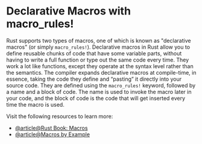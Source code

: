 # Declarative Macros with macro_rules!

Rust supports two types of macros, one of which is known as "declarative macros" (or simply `macro_rules!`). Declarative macros in Rust allow you to define reusable chunks of code that have some variable parts, without having to write a full function or type out the same code every time. They work a lot like functions, except they operate at the syntax level rather than the semantics. The compiler expands declarative macros at compile-time, in essence, taking the code they define and “pasting” it directly into your source code. They are defined using the `macro_rules!` keyword, followed by a name and a block of code. The name is used to invoke the macro later in your code, and the block of code is the code that will get inserted every time the macro is used.

Visit the following resources to learn more:

- [@article@Rust Book: Macros](https://doc.rust-lang.org/book/ch19-06-macros.html)
- [@article@Macros by Example](https://doc.rust-lang.org/reference/macros-by-example.html)
